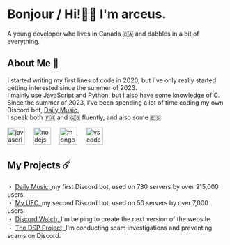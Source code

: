 <h1 align="left">Bonjour / Hi!👋🏻 I'm arceus.
</h1>
<p align="left">A young developer who lives in Canada 🇨🇦 and dabbles in a bit of everything.
</p>
<h2 align="left">About Me  📝
</h2>
<p align="left">I started writing my first lines of code in 2020, but I've only really started getting interested since the summer of 2023.
  <br>I mainly use JavaScript and Python, but I also have some knowledge of C.
  <br>Since the summer of 2023, I've been spending a lot of time coding my own Discord bot, 
  <a href="https://daily-music.xyz">Daily Music.
  </a>
  <br>I speak both 🇫🇷 and 🇬🇧 fluently, and also some 🇪🇸
</p>
<div align="left">
  <img src="https://skillicons.dev/icons?i=js" height="40" alt="javascript logo"  />
  <img width="12" />
  <img src="https://skillicons.dev/icons?i=nodejs" height="40" alt="nodejs logo"  />
  <img width="12" />
  <img src="https://skillicons.dev/icons?i=mongodb" height="40" alt="mongodb logo"  />
  <img width="12" />
  <img src="https://skillicons.dev/icons?i=vscode" height="40" alt="vscode logo"  />
</div>
<h2 align="left">My Projects ☄️
</h2>
<p align="left">・ 
  <a href="https://daily-music.xyz">Daily Music,
  </a>my first Discord bot, used on 730 servers by over 215,000 users.
  <br>・ 
  <a href="https://top.gg/bot/1247269790993879200">My UFC,
  </a>my second Discord bot, used on 50 servers by over 7,000 users.
  <br>・ 
  <a href="https://discord.watch">Discord.Watch,
  </a>I'm helping to create the next version of the website.
  <br>・ 
  <a href="https://github.com/Discord-AntiScam">The DSP Project,
  </a>I'm conducting scam investigations and preventing scams on Discord.
</p>
